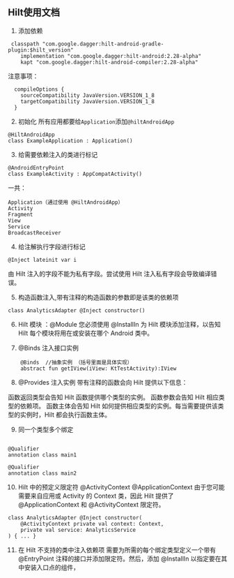 ## Hilt使用文档

1. 添加依赖
```
 classpath "com.google.dagger:hilt-android-gradle-plugin:$hilt_version"
    implementation "com.google.dagger:hilt-android:2.28-alpha"
    kapt "com.google.dagger:hilt-android-compiler:2.28-alpha"
```

注意事项：
```
  compileOptions {
    sourceCompatibility JavaVersion.VERSION_1_8
    targetCompatibility JavaVersion.VERSION_1_8
  }
```

2. 初始化
所有应用都要给`Application`添加`@hiltAndroidApp`
```
@HiltAndroidApp
class ExampleApplication : Application()
```

3. 给需要依赖注入的类进行标记
```
@AndroidEntryPoint
class ExampleActivity : AppCompatActivity()
```
一共：
```
Application（通过使用 @HiltAndroidApp）
Activity
Fragment
View
Service
BroadcastReceiver
```

4. 给注解执行字段进行标记
```
@Inject lateinit var i
```
由 Hilt 注入的字段不能为私有字段。尝试使用 Hilt 注入私有字段会导致编译错误。

5. 构造函数注入,带有注释的构造函数的参数即是该类的依赖项
```
class AnalyticsAdapter @Inject constructor() 
```

6. Hilt 模块 ：@Module
您必须使用 @InstallIn 为 Hilt 模块添加注释，以告知 Hilt 每个模块将用在或安装在哪个 Android 类中。

7. @Binds 注入接口实例
```
    @Binds  //抽象实例 （括号里面是具体实现）
    abstract fun getIView(iView: KtTestActivity):IView
```

8. @Provides 注入实例
带有注释的函数会向 Hilt 提供以下信息：

函数返回类型会告知 Hilt 函数提供哪个类型的实例。
函数参数会告知 Hilt 相应类型的依赖项。
函数主体会告知 Hilt 如何提供相应类型的实例。每当需要提供该类型的实例时，Hilt 都会执行函数主体。

9. 同一个类型多个绑定
```

@Qualifier
annotation class main1

@Qualifier
annotation class main2
```

10. Hilt 中的预定义限定符 @ActivityContext @ApplicationContext
由于您可能需要来自应用或 Activity 的 Context 类，因此 Hilt 提供了 @ApplicationContext 和 @ActivityContext 限定符。
```
class AnalyticsAdapter @Inject constructor(
    @ActivityContext private val context: Context,
    private val service: AnalyticsService
) { ... }
```

11. 在 Hilt 不支持的类中注入依赖项
 需要为所需的每个绑定类型定义一个带有 @EntryPoint 注释的接口并添加限定符。然后，添加 @InstallIn 以指定要在其中安装入口点的组件，
```

```

